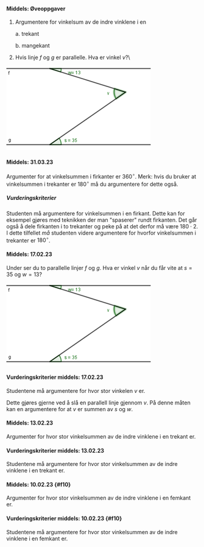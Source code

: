 #### Middels:  Øveoppgaver

1. Argumentere for vinkelsum av de indre vinklene i en

    a.  trekant

    b.  mangekant

2. Hvis linje *f* og *g* er parallelle. Hva er vinkel *v*?\

![](./img/geo/image1.png)   

#### Middels:  31.03.23

 Argumenter for at vinkelsummen i firkanter er $360^\circ$. Merk: hvis du bruker at vinkelsummen i trekanter er $180^\circ$ må du argumentere for dette også.

##### Vurderingskriterier

Studenten må argumentere for vinkelsummen i en firkant. Dette kan for eksempel gjøres med teknikken der man "spaserer" rundt firkanten. Det går også å dele firkanten i to trekanter og peke på at det derfor må være $180\cdot 2$. I dette tilfellet *må* studenten videre argumentere for hvorfor vinkelsummen i trekanter er $180^\circ$.

#### Middels:  17.02.23

Under ser du to parallelle linjer $f$ og $g$. Hva er vinkel $v$ når du får vite at $s = 35$ og $w = 13$?

![](./img/2023-03-24-22-11-59.png)

#### Vurderingskriterier middels:  17.02.23

Studentene må argumentere for hvor stor vinkelen $v$ er.

Dette gjøres gjerne ved å slå en parallell linje gjennom $v$. På denne måten kan en argumentere for at $v$ er summen av $s$ og $w$.

#### Middels:  13.02.23

Argumenter for hvor stor vinkelsummen av de indre vinklene i en trekant er.

#### Vurderingskriterier middels:  13.02.23

Studentene må argumentere for hvor stor vinkelsummen av de indre vinklene i en trekant er.

#### Middels:  10.02.23 {#f10}

Argumenter for hvor stor vinkelsummen av de indre vinklene i en femkant er.

#### Vurderingskriterier middels:  10.02.23 {#f10}

Studentene må argumentere for hvor stor vinkelsummen av de indre vinklene i en femkant er.

